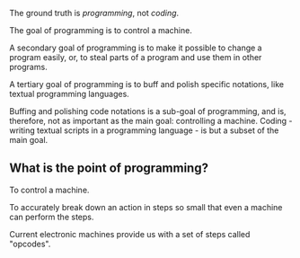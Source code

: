 
The ground truth is *programming*, not *coding*.

The goal of programming is to control a machine.

A secondary goal of programming is to make it possible to change a program easily, or, to steal parts of a program and use them in other programs.

A tertiary goal of programming is to buff and polish specific notations, like textual programming languages.  

Buffing and polishing code notations is a sub-goal of programming, and is, therefore, not as important as the main goal: controlling a machine. Coding - writing textual scripts in a programming language - is but a subset of the main goal.

## What is the point of programming?  
To control a machine.  

To accurately break down an action in steps so small that even a machine can perform the steps.   

Current electronic machines provide us with a set of steps called "opcodes".  
